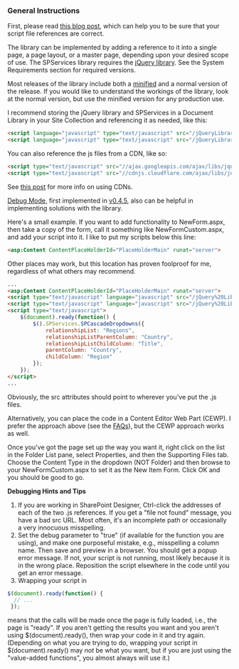 ### General Instructions <a name="general-instructions"></a>

First, please read [this blog post](http://sympmarc.com/2011/07/08/adding-jqueryspservices-to-a-sharepoint-page-step-one-always/), which can help you to be sure that your script file references are correct.

The library can be implemented by adding a reference to it into a single page, a page layout, or a master page, depending upon your desired scope of use. The SPServices library requires the [jQuery library](http://jquery.com/). See the System Requirements section for required versions.

Most releases of the library include both a [minified](/wikipage?title=Glossary&referringTitle=Documentation&ANCHOR#minified) and a normal version of the release. If you would like to understand the workings of the library, look at the normal version, but use the minified version for any production use.

I recommend storing the jQuery library and SPServices in a Document Library in your Site Collection and referencing it as needed, like this:

```html
<script language="javascript" type="text/javascript" src="/jQueryLibraries/jquery-1.11.0.min.js"></script>
<script language="javascript" type="text/javascript" src="/jQueryLibraries/jquery.SPServices-2014.02.min.js"></script>
```

You can also reference the js files from a CDN, like so:

```html
<script type="text/javascript" src="//ajax.googleapis.com/ajax/libs/jquery/1.11.3/jquery.min.js"></script>
<script type="text/javascript" src="//cdnjs.cloudflare.com/ajax/libs/jquery.SPServices/2014.02/jquery.SPServices-2014.02.min.js"></script>
```
See [this post](http://sympmarc.com/2013/02/07/referencing-jquery-jqueryui-and-spservices-from-cdns-revisited/) for more info on using CDNs.

[Debug Mode](/docs/glossary/index.md#DebugMode), first implemented in [v0.4.5](http://spservices.codeplex.com/Release/ProjectReleases.aspx?ReleaseId=35706), also can be helpful in implementing solutions with the library. 

Here's a small example. If you want to add functionality to NewForm.aspx, then take a copy of the form, call it something like NewFormCustom.aspx, and add your script into it. I like to put my scripts below this line:
```html
<asp:Content ContentPlaceHolderId="PlaceHolderMain" runat="server">
```
Other places may work, but this location has proven foolproof for me, regardless of what others may recommend.
```html
...
<asp:Content ContentPlaceHolderId="PlaceHolderMain" runat="server">
<script type="text/javascript" language="javascript" src="/jQuery%20Libraries/jquery-1.11.3.min.js"></script>
<script type="text/javascript" language="javascript" src="/jQuery%20Libraries/jquery.SPServices-2014.02.min.js"></script>
<script type="text/javascript">
    $(document).ready(function() {
        $().SPServices.SPCascadeDropdowns({
            relationshipList: "Regions",
            relationshipListParentColumn: "Country",
            relationshipListChildColumn: "Title",
            parentColumn: "Country",
            childColumn: "Region"
        });
    });
</script>
...
```
Obviously, the src attributes should point to wherever you've put the .js files.

Alternatively, you can place the code in a Content Editor Web Part (CEWP). I prefer the approach above (see the [FAQs](http://spservices.codeplex.com/wikipage?title=FAQs)), but the CEWP approach works as well.

Once you've got the page set up the way you want it, right click on the list in the Folder List pane, select Properties, and then the Supporting Files tab. Choose the Content Type in the dropdown (NOT Folder) and then browse to your NewFormCustom.aspx to set it as the New Item Form. Click OK and you should be good to go.

**Debugging Hints and Tips**

1.  If you are working in SharePoint Designer, Ctrl-click the addresses of each of the two .js references. If you get a "file not found" message, you have a bad src URL. Most often, it's an incomplete path or occasionally a very innocuous misspelling.
2.  Set the debug parameter to "true" (if available for the function you are using), and make one purposeful mistake, e.g., misspelling a column name. Then save and preview in a browser. You should get a popup error message. If not, your script is not running, most likely because it is in the wrong place. Reposition the script elsewhere in the code until you get an error message.
3.  Wrapping your script in
```javascript
$(document).ready(function() {
  // ...
 });
```
means that the calls will be made once the page is fully loaded, i.e., the page is "ready". If you aren't getting the results you want and you aren't using $(document).ready(), then wrap your code in it and try again. (Depending on what you are trying to do, wrapping your script in $(document).ready() may *not* be what you want, but if you are just using the "value-added functions", you almost always will use it.)